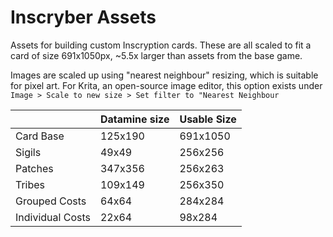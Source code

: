 # Inscryber Assets

Assets for building custom Inscryption cards. These are all scaled to fit a card of size 691x1050px, ~5.5x larger than assets from the base game.

Images are scaled up using "nearest neighbour" resizing, which is suitable for pixel art. For Krita, an open-source image editor, this option exists under `Image > Scale to new size > Set filter to "Nearest Neighbour`

|                  | Datamine size | Usable Size |
| ---------------- | ------------- | ----------- |
| Card Base        | 125x190       | 691x1050    |
| Sigils           | 49x49         | 256x256     |
| Patches          | 347x356       | 256x263     |
| Tribes           | 109x149       | 256x350     |
| Grouped Costs    | 64x64         | 284x284     |
| Individual Costs | 22x64         | 98x284      |
